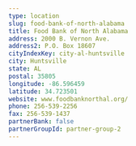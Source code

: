 ```yaml
---
type: location
slug: food-bank-of-north-alabama
title: Food Bank of North Alabama
address: 2000 B. Vernon Ave.
address2: P.O. Box 18607
cityIndexKey: city-al-huntsville
city: Huntsville
state: AL
postal: 35805
longitude: -86.596459
latitude: 34.723501
website: www.foodbanknorthal.org/
phone: 256-539-2256
fax: 256-539-1437
partnerBank: false
partnerGroupId: partner-group-2
---
```

